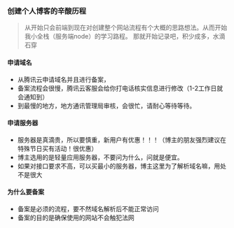### 创建个人博客的辛酸历程
> 从开始只会前端到现在对创建整个网站流程有个大概的思路想法。从而开始我小全栈（服务端node）的学习路程。
> 那就开始记录吧，积少成多，水滴石穿
#### 申请域名
- 从腾讯云申请域名并且进行备案，
- 备案流程会很慢，腾讯云客服会给你打电话核实信息进行修改（1-2工作日就会通知到）
- 到最慢的地方，地方通讯管理局审核，会很忙，请耐心等待等待。

#### 申请服务器
- 服务器是真滴贵，所以要慎重，新用户有优惠！！！（博主的朋友强烈建议在特殊节日买有活动！很优惠）
- 博主选用的是轻量应用服务器，不要问为什么，问就是便宜。
- 如果对接口要求不高，可以买最小的服务器，博主这里为了解析域名嘛，用处不是很大

#### 为什么要备案
- 备案是必须的流程，要不然域名解析后不能正常访问
- 备案的目的是确保使用的网站不会触犯法网

